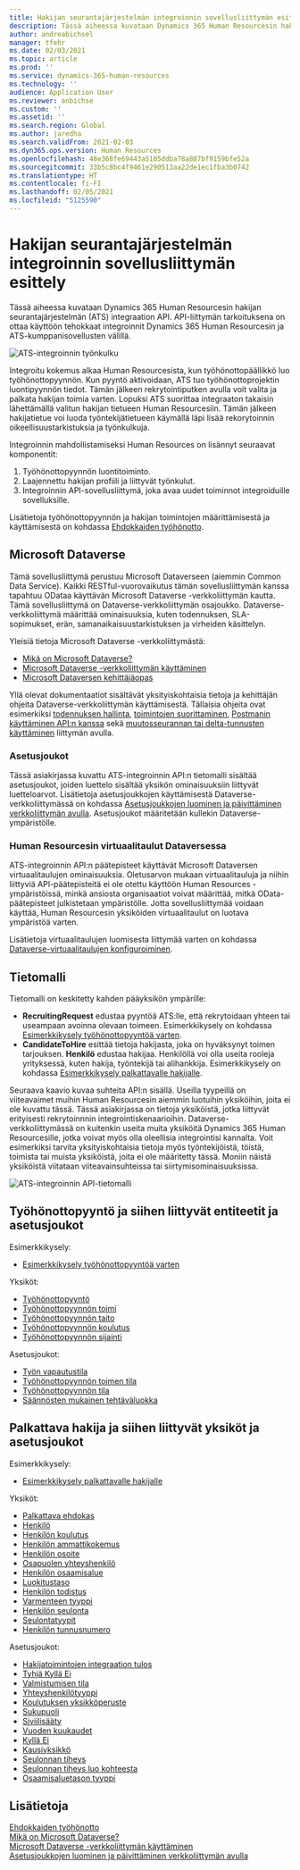 ```yaml
---
title: Hakijan seurantajärjestelmän integroinnin sovellusliittymän esittely
description: Tässä aiheessa kuvataan Dynamics 365 Human Resourcesin hakijan seurantajärjestelmän (ATS) integraation API.
author: andreabichsel
manager: tfehr
ms.date: 02/03/2021
ms.topic: article
ms.prod: ''
ms.service: dynamics-365-human-resources
ms.technology: ''
audience: Application User
ms.reviewer: anbichse
ms.custom: ''
ms.assetid: ''
ms.search.region: Global
ms.author: jaredha
ms.search.validFrom: 2021-02-03
ms.dyn365.ops.version: Human Resources
ms.openlocfilehash: 48e368fe69443a5105ddba78a887bf9159bfe52a
ms.sourcegitcommit: 33b5c8bc4f9461e290513aa22de1ec1fba3b0742
ms.translationtype: HT
ms.contentlocale: fi-FI
ms.lasthandoff: 02/05/2021
ms.locfileid: "5125590"
---
```

# <a name="applicant-tracking-system-integration-api-introduction"></a>Hakijan seurantajärjestelmän integroinnin sovellusliittymän esittely

Tässä aiheessa kuvataan Dynamics 365 Human Resourcesin hakijan seurantajärjestelmän (ATS) integraation API. API-liittymän tarkoituksena on ottaa käyttöön tehokkaat integroinnit Dynamics 365 Human Resourcesin ja ATS-kumppanisovellusten välillä.

![ATS-integroinnin työnkulku](media/hr-admin-integration-ats-api-introduction-flow.png)

Integroitu kokemus alkaa Human Resourcesista, kun työhönottopäällikkö luo työhönottopyynnön. Kun pyyntö aktivoidaan, ATS tuo työhönottoprojektin luontipyynnön tiedot. Tämän jälkeen rekrytointiputken avulla voit valita ja palkata hakijan toimia varten. Lopuksi ATS suorittaa integraaton takaisin lähettämällä valitun hakijan tietueen Human Resourcesiin. Tämän jälkeen hakijatietue voi luoda työntekijätietueen käymällä läpi lisää rekorytoinnin oikeellisuustarkistuksia ja työnkulkuja.

Integroinnin mahdollistamiseksi Human Resources on lisännyt seuraavat komponentit:

1.  Työhönottopyynnön luontitoiminto.
2.  Laajennettu hakijan profiili ja liittyvät työnkulut.
3.  Integroinnin API-sovellusliittymä, joka avaa uudet toiminnot integroiduille sovelluksille.

Lisätietoja työhönottopyynnön ja hakijan toimintojen määrittämisestä ja käyttämisestä on kohdassa [Ehdokkaiden työhönotto](hr-personnel-recruit.md).

## <a name="microsoft-dataverse"></a>Microsoft Dataverse

Tämä sovellusliittymä perustuu Microsoft Dataverseen (aiemmin Common Data Service). Kaikki RESTful-vuorovaikutus tämän sovellusliittymän kanssa tapahtuu ODataa käyttävän Microsoft Dataverse -verkkoliittymän kautta. Tämä sovellusliittymä on Dataverse-verkkoliittymän osajoukko. Dataverse-verkkoliittymä määrittää ominaisuuksia, kuten todennuksen, SLA-sopimukset, erän, samanaikaisuustarkistuksen ja virheiden käsittelyn.

Yleisiä tietoja Microsoft Dataverse -verkkoliittymästä:

- [Mikä on Microsoft Dataverse?](https://docs.microsoft.com/powerapps/maker/data-platform/data-platform-intro)
- [Microsoft Dataverse -verkkoliittymän käyttäminen](https://docs.microsoft.com/powerapps/developer/data-platform/webapi/overview)
- [Microsoft Dataversen kehittäjäopas](https://docs.microsoft.com/powerapps/developer/data-platform)

Yllä olevat dokumentaatiot sisältävät yksityiskohtaisia tietoja ja kehittäjän ohjeita Dataverse-verkkoliittymän käyttämisestä. Tällaisia ohjeita ovat esimerkiksi [todennuksen hallinta](https://docs.microsoft.com/powerapps/developer/data-platform/webapi/authenticate-web-api), [toimintojen suorittaminen](https://docs.microsoft.com/powerapps/developer/data-platform/webapi/perform-operations-web-api), [Postmanin käyttäminen API:n kanssa](https://docs.microsoft.com/powerapps/developer/data-platform/webapi/use-postman-web-api) sekä [muutosseurannan tai delta-tunnusten käyttäminen](https://docs.microsoft.com/powerapps/developer/data-platform/use-change-tracking-synchronize-data-external-systems) liittymän avulla.

### <a name="option-sets"></a>Asetusjoukot

Tässä asiakirjassa kuvattu ATS-integroinnin API:n tietomalli sisältää asetusjoukot, joiden luettelo sisältää yksikön ominaisuuksiin liittyvät luetteloarvot. Lisätietoja asetusjoukkojen käyttämisestä Dataverse-verkkoliittymässä on kohdassa [Asetusjoukkojen luominen ja päivittäminen verkkoliittymän avulla](https://docs.microsoft.com/powerapps/developer/data-platform/webapi/create-update-optionsets). Asetusjoukot määritetään kullekin Dataverse-ympäristölle.

### <a name="virtual-tables-for-human-resources-in-dataverse"></a>Human Resourcesin virtuaalitaulut Dataversessa

ATS-integroinnin API:n päätepisteet käyttävät Microsoft Dataversen virtuaalitaulujen ominaisuuksia. Oletusarvon mukaan virtuaalitauluja ja niihin liittyviä API-päätepisteitä ei ole otettu käyttöön Human Resources -ympäristöissä, minkä ansiosta organisaatiot voivat määrittää, mitkä OData-päätepisteet julkistetaan ympäristölle. Jotta sovellusliittymää voidaan käyttää, Human Resourcesin yksiköiden virtuaalitaulut on luotava ympäristöä varten. 

Lisätietoja virtuaalitaulujen luomisesta liittymää varten on kohdassa [Dataverse-virtuaalitaulujen konfiguroiminen](https://docs.microsoft.com/dynamics365/human-resources/hr-admin-integration-common-data-service-virtual-entities).

## <a name="data-model"></a>Tietomalli

Tietomalli on keskitetty kahden pääyksikön ympärille:

- **RecruitingRequest** edustaa pyyntöä ATS:lle, että rekrytoidaan yhteen tai useampaan avoinna olevaan toimeen. Esimerkkikysely on kohdassa [Esimerkkikysely työhönottopyyntöä varten](hr-admin-integration-ats-api-recruiting-request-example-query.md).
- **CandidateToHire** esittää tietoja hakijasta, joka on hyväksynyt toimen tarjouksen. **Henkilö** edustaa hakijaa. Henkilöllä voi olla useita rooleja yrityksessä, kuten hakija, työntekijä tai alihankkija. Esimerkkikysely on kohdassa [Esimerkkikysely palkattavalle hakijalle](hr-admin-integration-ats-api-candidate-to-hire-example-query.md).

Seuraava kaavio kuvaa suhteita API:n sisällä. Useilla tyypeillä on viiteavaimet muihin Human Resourcesin aiemmin luotuihin yksiköihin, joita ei ole kuvattu tässä. Tässä asiakirjassa on tietoja yksiköistä, jotka liittyvät erityisesti rekrytoinnnin integrointiskenaarioihin. Dataverse-verkkoliittymässä on kuitenkin useita muita yksiköitä Dynamics 365 Human Resourcesille, jotka voivat myös olla oleellisia integrointisi kannalta. Voit esimerkiksi tarvita yksityiskohtaisia tietoja myös työntekijöistä, töistä, toimista tai muista yksiköistä, joita ei ole määritetty tässä. Moniin näistä yksiköistä viitataan viiteavainsuhteissa tai siirtymisominaisuuksissa.

![ATS-integroinnin API-tietomalli](media/hr-admin-integration-ats-api-data-model.png)

## <a name="recruiting-request-and-related-entities-and-option-sets"></a>Työhönottopyyntö ja siihen liittyvät entiteetit ja asetusjoukot

Esimerkkikysely: 

- [Esimerkkikysely työhönottopyyntöä varten](hr-admin-integration-ats-api-recruiting-request-example-query.md)

Yksiköt:

- [Työhönottopyyntö](hr-admin-integration-ats-api-recruiting-request.md)
- [Työhönottopyynnön toimi](hr-admin-integration-ats-api-recruiting-request-position.md)
- [Työhönottopyynnön taito](hr-admin-integration-ats-api-recruiting-request-skill.md)
- [Työhönottopyynnön koulutus](hr-admin-integration-ats-api-recruiting-request-education.md)
- [Työhönottopyynnön sijainti](hr-admin-integration-ats-api-recruiting-request-location.md)

Asetusjoukot:

- [Työn vapautustila](hr-admin-integration-ats-api-job-exempt-status.md)
- [Työhönottopyynnön toimen tila](hr-admin-integration-ats-api-recruiting-request-position-status.md)
- [Työhönottopyynnön tila](hr-admin-integration-ats-api-recruiting-request-status.md)
- [Säännösten mukainen tehtäväluokka](hr-admin-integration-ats-api-regulatory-job-category.md)

## <a name="candidate-to-hire-and-related-entities-and-option-sets"></a>Palkattava hakija ja siihen liittyvät yksiköt ja asetusjoukot

Esimerkkikysely:

- [Esimerkkikysely palkattavalle hakijalle](hr-admin-integration-ats-api-candidate-to-hire-example-query.md)

Yksiköt:

- [Palkattava ehdokas](hr-admin-integration-ats-api-candidate-to-hire.md)
- [Henkilö](hr-admin-integration-ats-api-person.md)
- [Henkilön koulutus](hr-admin-integration-ats-api-person-education.md)
- [Henkilön ammattikokemus](hr-admin-integration-ats-api-person-professional-experience.md)
- [Henkilön osoite](hr-admin-integration-ats-api-person-address.md)
- [Osapuolen yhteyshenkilö](hr-admin-integration-ats-api-party-contact.md)
- [Henkilön osaamisalue](hr-admin-integration-ats-api-person-skill.md)
- [Luokitustaso](hr-admin-integration-ats-api-rating-level.md)
- [Henkilön todistus](hr-admin-integration-ats-api-person-certificate.md)
- [Varmenteen tyyppi](hr-admin-integration-ats-api-certificate-type.md)
- [Henkilön seulonta](hr-admin-integration-ats-api-person-screening.md)
- [Seulontatyypit](hr-admin-integration-ats-api-screening-types.md)
- [Henkilön tunnusnumero](hr-admin-integration-ats-api-person-identification-number.md)

Asetusjoukot:

- [Hakijatoimintojen integraation tulos](hr-admin-integration-ats-api-applicant-integration-result.md)
- [Tyhjä Kyllä Ei](hr-admin-integration-ats-api-blank-yes-no.md)
- [Valmistumisen tila](hr-admin-integration-ats-api-completion-status.md)
- [Yhteyshenkilötyyppi](hr-admin-integration-ats-api-contact-type.md)
- [Koulutuksen yksikköperuste](hr-admin-integration-ats-api-education-credit-basis.md)
- [Sukupuoli](hr-admin-integration-ats-api-gender.md)
- [Siviilisääty](hr-admin-integration-ats-api-marital-status.md)
- [Vuoden kuukaudet](hr-admin-integration-ats-api-months-of-year.md)
- [Kyllä Ei](hr-admin-integration-ats-api-no-yes.md)
- [Kausiyksikkö](hr-admin-integration-ats-api-period-unit.md)
- [Seulonnan tiheys](hr-admin-integration-ats-api-screening-frequency.md)
- [Seulonnan tiheys luo kohteesta](hr-admin-integration-ats-api-screening-frequency-generate-from.md)
- [Osaamisaluetason tyyppi](hr-admin-integration-ats-api-skill-level-type.md)

## <a name="see-also"></a>Lisätietoja

[Ehdokkaiden työhönotto](hr-personnel-recruit.md)<br>
[Mikä on Microsoft Dataverse?](https://docs.microsoft.com/powerapps/maker/data-platform/data-platform-intro)<br>
[Microsoft Dataverse -verkkoliittymän käyttäminen](https://docs.microsoft.com/powerapps/developer/data-platform/webapi/overview)<br>
[Asetusjoukkojen luominen ja päivittäminen verkkoliittymän avulla](https://docs.microsoft.com/powerapps/developer/data-platform/webapi/create-update-optionsets)<br>